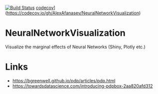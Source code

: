 [![Build Status](https://travis-ci.com/AlexAfanasev/NeuralNetworkVisualization.svg?branch=master)](https://travis-ci.com/AlexAfanasev/NeuralNetworkVisualization)
[codecov](https://codecov.io/gh/AlexAfanasev/NeuralNetworkVisualization/branch/master/graph/badge.svg)](https://codecov.io/gh/AlexAfanasev/NeuralNetworkVisualization)

# NeuralNetworkVisualization
Visualize the marginal effects of Neural Networks (Shiny, Plotly etc.)
# Links
* https://bgreenwell.github.io/pdp/articles/pdp.html
* https://towardsdatascience.com/introducing-pdpbox-2aa820afd312

